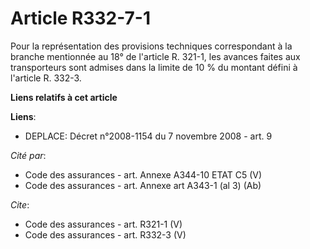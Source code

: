 # Article R332-7-1

Pour la représentation des provisions techniques correspondant à la branche mentionnée au 18° de l'article R. 321-1, les
avances faites aux transporteurs sont admises dans la limite de 10 % du montant défini à l'article R. 332-3.

**Liens relatifs à cet article**

**Liens**:

  - DEPLACE: Décret n°2008-1154 du 7 novembre 2008 - art. 9

_Cité par_:

  - Code des assurances - art. Annexe A344-10 ETAT C5 (V)
  - Code des assurances - art. Annexe art A343-1 (al 3) (Ab)

_Cite_:

  - Code des assurances - art. R321-1 (V)
  - Code des assurances - art. R332-3 (V)
